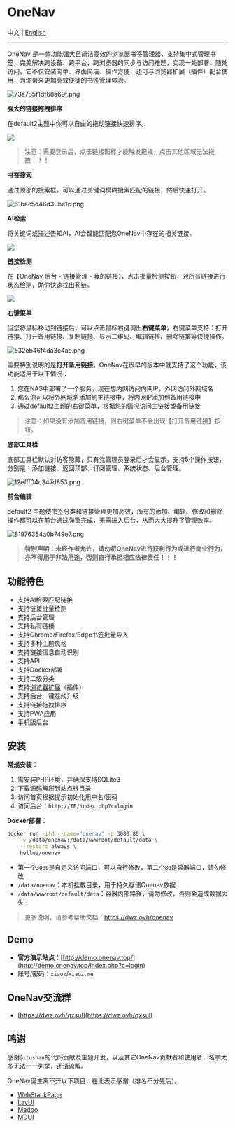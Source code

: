 # OneNav

中文 | [English](./README_EN.md)

___

OneNav 是一款功能强大且简洁高效的浏览器书签管理器，支持集中式管理书签，完美解决跨设备、跨平台、跨浏览器的同步与访问难题，实现一处部署、随处访问。它不仅安装简单、界面简洁、操作方便，还可与浏览器扩展（插件）配合使用，为你带来更加高效便捷的书签管理体验。

![73a785f1df68a69f.png](https://img.rss.ink/imgs/2024/11/28/73a785f1df68a69f.png)

**强大的链接拖拽排序**

在default2主题中你可以自由的拖动链接快速排序。

![](https://sv.png.pub/imgs/2024/11/28/1ec844b98e9b84f0.gif)

> 注意：需要登录后，点击链接图标才能触发拖拽，点击其他区域无法拖拽！！！

**书签搜索**

通过顶部的搜索框，可以通过关键词模糊搜索匹配的链接，然后快速打开。

![61bac5d46d30be1c.png](https://img.rss.ink/imgs/2024/11/28/61bac5d46d30be1c.png)

**AI检索**

将关键词或描述告知AI，AI会智能匹配您OneNav中存在的相关链接。

![](https://img.rss.ink/imgs/2024/12/20/f03f278fe1e02be7.png)

**链接检测**

在【OneNav 后台 - 链接管理 - 我的链接】，点击批量检测按钮，对所有链接进行状态检测，助你快速找出死链。

![](https://img.rss.ink/imgs/2024/12/17/935fb2e7799ffed9.png)

**右键菜单**

当您将鼠标移动到链接后，可以点击鼠标右键调出**右键菜单**，右键菜单支持：打开链接、打开备用链接、复制链接、显示二维码、编辑链接、删除链接等快捷操作。

![532eb46f4da3c4ae.png](https://img.rss.ink/imgs/2024/11/28/532eb46f4da3c4ae.png)

需要特别说明的是**打开备用链接**，OneNav在很早的版本中就支持了这个功能，该功能适用于以下情况：

1. 您在NAS中部署了一个服务，现在想内网访问内网IP，外网访问外网域名
2. 那么你可以将外网域名添加到主链接中，将内网IP添加到备用链接中
3. 通过default2主题的右键菜单，根据您的情况访问主链接或备用链接

> 注意：如果没有添加备用链接，则右键菜单不会出现【打开备用链接】按钮。

**底部工具栏**

底部工具栏默认对访客隐藏，只有党管理员登录后才会显示，支持5个操作按钮，分别是：添加链接、返回顶部、订阅管理、系统状态、后台管理。

![12efff04c347d853.png](https://img.rss.ink/imgs/2024/11/28/12efff04c347d853.png)

**前台编辑**

default2 主题使书签分类和链接管理更加高效，所有的添加、编辑、修改和删除操作都可以在前台通过弹窗完成，无需进入后台，从而大大提升了管理效率。

![81976354a0b749e7.png](https://img.rss.ink/imgs/2024/11/28/81976354a0b749e7.png)

> **特别声明：未经作者允许，请勿将OneNav进行获利行为或进行商业行为，亦不得用于非法用途，否则自行承担相应法律责任！！！**

## 功能特色

* 支持AI检索匹配链接
* 支持链接批量检测
* 支持后台管理
* 支持私有链接
* 支持Chrome/Firefox/Edge书签批量导入
* 支持多种主题风格
* 支持链接信息自动识别
* 支持API
* 支持Docker部署
* 支持二级分类
* 支持[浏览器扩展](https://dwz.ovh/4kxn2)（插件）
* 支持后台一键在线升级
* 支持链接拖拽排序
* 支持PWA应用
* 手机版后台

## 安装

**常规安装：**

1. 需安装PHP环境，并确保支持SQLite3
2. 下载源码解压到站点根目录
3. 访问首页根据提示初始化用户名/密码
4. 访问后台：`http://IP/index.php?c=login`

**Docker部署：**

```bash
docker run -itd --name="onenav" -p 3080:80 \
    -v /data/onenav:/data/wwwroot/default/data \
    --restart always \
    helloz/onenav
```
* 第一个`3080`是自定义访问端口，可以自行修改，第二个`80`是容器端口，请勿修改
* `/data/onenav`：本机挂载目录，用于持久存储Onenav数据
* `/data/wwwroot/default/data`：容器内部路径，请勿修改，否则会造成数据丢失！

> 更多说明，请参考帮助文档：https://dwz.ovh/onenav

## Demo

* **官方演示站点：**[http://demo.onenav.top/](http://demo.onenav.top/index.php?c=login)
* 账号/密码：`xiaoz`/`xiaoz.me`


## OneNav交流群

* [https://dwz.ovh/qxsul](https://dwz.ovh/qxsul)

## 鸣谢

感谢`@itushan`的代码贡献及主题开发，以及其它OneNav贡献者和使用者，名字太多无法一一列举，还请谅解。

OneNav诞生离不开以下项目，在此表示感谢（排名不分先后）。

* [WebStackPage](https://github.com/WebStackPage/WebStackPage.github.io)
* [LayUI](https://github.com/sentsin/layui)
* [Medoo](https://github.com/catfan/Medoo)
* [MDUI](https://github.com/zdhxiong/mdui)
